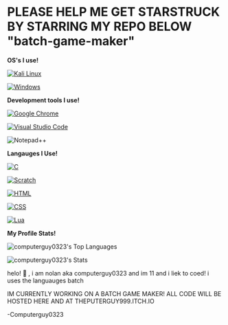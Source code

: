 # PLEASE HELP ME GET STARSTRUCK BY STARRING MY REPO BELOW "batch-game-maker"
**OS's I use!**

[![Kali Linux](https://img.shields.io/badge/Kali%20Linux-557C94?logo=kalilinux&logoColor=fff)](#)

[![Windows](https://custom-icon-badges.demolab.com/badge/Windows-0078D6?logo=windows11&logoColor=white)](#)

**Development tools I use!**

[![Google Chrome](https://img.shields.io/badge/Google%20Chrome-4285F4?logo=GoogleChrome&logoColor=white)](#)

[![Visual Studio Code](https://custom-icon-badges.demolab.com/badge/Visual%20Studio%20Code-0078d7.svg?logo=vsc&logoColor=white)](#)

![Notepad++](https://img.shields.io/badge/Notepad++-90E59A.svg?style=for-the-badge&logo=notepad%2b%2b&logoColor=black)

**Langauges I Use!**

[![C](https://img.shields.io/badge/C-00599C?logo=c&logoColor=white)](#)

[![Scratch](https://img.shields.io/badge/Scratch-4D97FF?logo=scratch&logoColor=fff)](#)

[![HTML](https://img.shields.io/badge/HTML-%23E34F26.svg?logo=html5&logoColor=white)](#)

[![CSS](https://img.shields.io/badge/CSS-1572B6?logo=css3&logoColor=fff)](#)

[![Lua](https://img.shields.io/badge/Lua-%232C2D72.svg?logo=lua&logoColor=white)](#)

**My Profile Stats!**


![computerguy0323's Top Languages](https://github-readme-stats.vercel.app/api/top-langs/?username=computerguy0323&theme=vue-dark&show_icons=true&hide_border=true&layout=compact)

![computerguy0323's Stats](https://github-readme-stats.vercel.app/api?username=computerguy0323&theme=vue-dark&show_icons=true&hide_border=true&count_private=true)


helo! :wave: , i am nolan aka computerguy0323 and im 11 and i liek to coed! i uses the languauges batch  

IM CURRENTLY WORKING ON A BATCH GAME MAKER! ALL CODE WILL BE HOSTED HERE AND AT THEPUTERGUY999.ITCH.IO


-Computerguy0323
